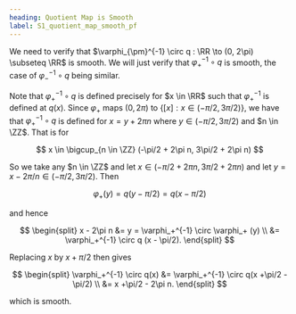 ```yaml
---
heading: Quotient Map is Smooth
label: S1_quotient_map_smooth_pf
---
```


We need to verify that $\varphi_{\pm}^{-1} \circ q : \RR \to (0, 2\pi) \subseteq \RR$ is smooth. We will just verify that $\varphi_+^{-1} \circ q$ is smooth, the case of $\varphi_-^{-1} \circ q$ being similar.

Note that $\varphi_+^{-1} \circ q$ is defined precisely for $x \in \RR$ such that $\varphi_+^{-1}$ is defined at $q(x)$. Since $\varphi_+$ maps $(0, 2\pi)$ to $\lbrace [x] : x \in (-\pi/2, 3\pi/2) \rbrace$, we have that $\varphi_+^{-1} \circ q$ is defined for $x = y + 2\pi n$ where $y \in (-\pi/2, 3\pi/2)$ and $n \in \ZZ$. That is for

$$
x \in \bigcup_{n \in \ZZ} (-\pi/2 + 2\pi n, 3\pi/2 + 2\pi n)
$$

So we take any $n \in \ZZ$ and let $x \in (-\pi/2 + 2\pi n, 3\pi/2 + 2\pi n)$ and let $y = x - 2\pi/n \in (-\pi/2, 3\pi/2)$. Then

$$
\varphi_+ (y) = q(y - \pi/2) = q(x - \pi/2)
$$

and hence

$$
\begin{split}
x - 2\pi n &= y = \varphi_+^{-1} \circ \varphi_+ (y) \\
&= \varphi_+^{-1} \circ q (x - \pi/2).
\end{split}
$$

Replacing $x$ by $x + \pi/2$ then gives

$$
\begin{split}
\varphi_+^{-1} \circ q(x) &= \varphi_+^{-1} \circ q(x +\pi/2 - \pi/2) \\
&= x +\pi/2 - 2\pi n.
\end{split}
$$

which is smooth.
